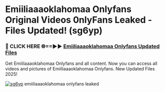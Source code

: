 # Emiiliaaaoklahomaa Onlyfans Original Videos 0nlyFans Leaked - Files Updated! (sg6yp)

<h3>🔴 CLICK HERE 🌐==►► <a href="https://tinyurl.com/ms9xzufz" rel="nofollow">Emiiliaaaoklahomaa Onlyfans Updated Files</a></h3>

Get Emiiliaaaoklahomaa Onlyfans and all content. Now you can access all videos and pictures of Emiiliaaaoklahomaa Onlyfans. New Updated Files 2025!

[![sg6yp](https://i.imgur.com/PQ7UWWw.gif)](https://tinyurl.com/ms9xzufz)
emiiliaaaoklahomaa onlyfans leaked